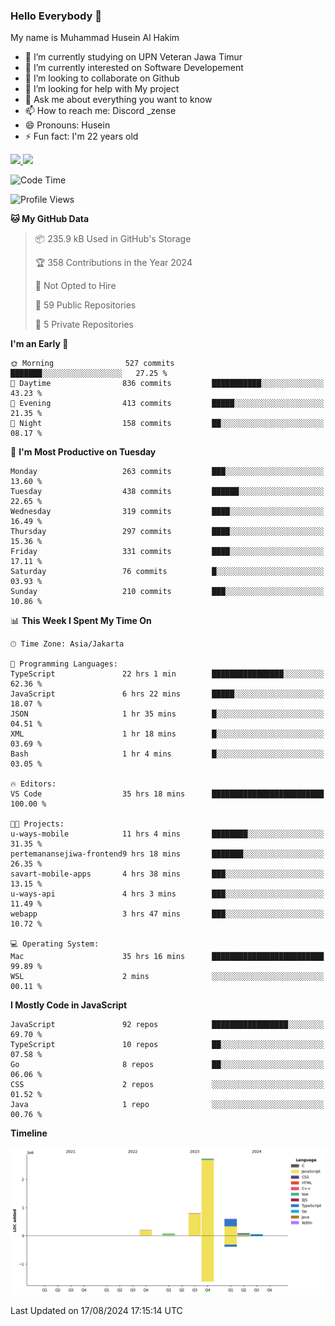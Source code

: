 ### Hello Everybody 👋

My name is Muhammad Husein Al Hakim

- 🔭 I’m currently studying on UPN Veteran Jawa Timur
- 🌱 I’m currently interested on Software Developement
- 👯 I’m looking to collaborate on Github
- 🤔 I’m looking for help with My project
- 💬 Ask me about everything you want to know
- 📫 How to reach me: Discord _zense
- 😄 Pronouns: Husein
- ⚡ Fun fact: I'm 22 years old

<p align="left">
<a href="https://github.com/huseinhq">
  <img height="180em" src="https://github-readme-stats-eight-theta.vercel.app/api?username=huseinhq&show_icons=true&theme=algolia&include_all_commits=true&count_private=true"/>
  <img height="180em" src="https://github-readme-stats-eight-theta.vercel.app/api/top-langs/?username=huseinhq&layout=compact&langs_count=8&theme=algolia"/>
</a>
</p>

<!--START_SECTION:waka-->
![Code Time](http://img.shields.io/badge/Code%20Time-1%2C299%20hrs%2031%20mins-blue)

![Profile Views](http://img.shields.io/badge/Profile%20Views-0-blue)

**🐱 My GitHub Data** 

> 📦 235.9 kB Used in GitHub's Storage 
 > 
> 🏆 358 Contributions in the Year 2024
 > 
> 🚫 Not Opted to Hire
 > 
> 📜 59 Public Repositories 
 > 
> 🔑 5 Private Repositories 
 > 
**I'm an Early 🐤** 

```text
🌞 Morning                527 commits         ███████░░░░░░░░░░░░░░░░░░   27.25 % 
🌆 Daytime                836 commits         ███████████░░░░░░░░░░░░░░   43.23 % 
🌃 Evening                413 commits         █████░░░░░░░░░░░░░░░░░░░░   21.35 % 
🌙 Night                  158 commits         ██░░░░░░░░░░░░░░░░░░░░░░░   08.17 % 
```
📅 **I'm Most Productive on Tuesday** 

```text
Monday                   263 commits         ███░░░░░░░░░░░░░░░░░░░░░░   13.60 % 
Tuesday                  438 commits         ██████░░░░░░░░░░░░░░░░░░░   22.65 % 
Wednesday                319 commits         ████░░░░░░░░░░░░░░░░░░░░░   16.49 % 
Thursday                 297 commits         ████░░░░░░░░░░░░░░░░░░░░░   15.36 % 
Friday                   331 commits         ████░░░░░░░░░░░░░░░░░░░░░   17.11 % 
Saturday                 76 commits          █░░░░░░░░░░░░░░░░░░░░░░░░   03.93 % 
Sunday                   210 commits         ███░░░░░░░░░░░░░░░░░░░░░░   10.86 % 
```


📊 **This Week I Spent My Time On** 

```text
🕑︎ Time Zone: Asia/Jakarta

💬 Programming Languages: 
TypeScript               22 hrs 1 min        ████████████████░░░░░░░░░   62.36 % 
JavaScript               6 hrs 22 mins       █████░░░░░░░░░░░░░░░░░░░░   18.07 % 
JSON                     1 hr 35 mins        █░░░░░░░░░░░░░░░░░░░░░░░░   04.51 % 
XML                      1 hr 18 mins        █░░░░░░░░░░░░░░░░░░░░░░░░   03.69 % 
Bash                     1 hr 4 mins         █░░░░░░░░░░░░░░░░░░░░░░░░   03.05 % 

🔥 Editors: 
VS Code                  35 hrs 18 mins      █████████████████████████   100.00 % 

🐱‍💻 Projects: 
u-ways-mobile            11 hrs 4 mins       ████████░░░░░░░░░░░░░░░░░   31.35 % 
pertemanansejiwa-frontend9 hrs 18 mins       ███████░░░░░░░░░░░░░░░░░░   26.35 % 
savart-mobile-apps       4 hrs 38 mins       ███░░░░░░░░░░░░░░░░░░░░░░   13.15 % 
u-ways-api               4 hrs 3 mins        ███░░░░░░░░░░░░░░░░░░░░░░   11.49 % 
webapp                   3 hrs 47 mins       ███░░░░░░░░░░░░░░░░░░░░░░   10.72 % 

💻 Operating System: 
Mac                      35 hrs 16 mins      █████████████████████████   99.89 % 
WSL                      2 mins              ░░░░░░░░░░░░░░░░░░░░░░░░░   00.11 % 
```

**I Mostly Code in JavaScript** 

```text
JavaScript               92 repos            █████████████████░░░░░░░░   69.70 % 
TypeScript               10 repos            ██░░░░░░░░░░░░░░░░░░░░░░░   07.58 % 
Go                       8 repos             ██░░░░░░░░░░░░░░░░░░░░░░░   06.06 % 
CSS                      2 repos             ░░░░░░░░░░░░░░░░░░░░░░░░░   01.52 % 
Java                     1 repo              ░░░░░░░░░░░░░░░░░░░░░░░░░   00.76 % 
```



**Timeline**

![Lines of Code chart](https://raw.githubusercontent.com/HuseinHQ/HuseinHQ/main/assets/bar_graph.png)


 Last Updated on 17/08/2024 17:15:14 UTC
<!--END_SECTION:waka-->

